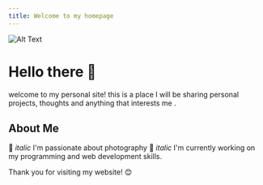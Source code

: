 ```yaml
---
title: Welcome to my homepage
---
```


![Alt Text](image_https://www.google.com/url?sa=i&url=https%3A%2F%2Fwww.scottcountyiowa.gov%2Flibrary%2Fpost%2F2019%2F11%2F21%2Fgirls-who-code-club&psig=AOvVaw1YbO1gLJAPiYkb9r-vaqjq&ust=1738963036133000&source=images&cd=vfe&opi=89978449&ved=0CBQQjRxqFwoTCMjC36j8r4sDFQAAAAAdAAAAABAE)
# Hello there 👋

welcome to my personal site! this is a place I will be sharing personal projects, thoughts and anything that interests me . 

##  About Me
📸 *italic* I'm passionate about photography
🚀 *italic* I'm currently working on my programming and web development skills.

Thank you for visiting my website! 😊
